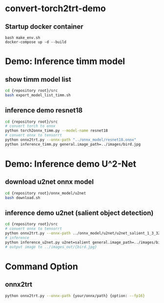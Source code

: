 # convert-torch2trt-demo

## Startup docker container
```
bash make_env.sh
docker-compose up -d --build 
```

# Demo: Inference timm model
## show timm model list 
```bash
cd {repository root}/src
bash export_model_list_timm.sh
```
## inference demo resnet18
```bash
cd {repository root}/src
# convert torch to onnx
python torch2onnx_timm.py --model-name resnet18
# convert onnx to tensorrt
python onnx2trt.py --onnx-path "../onnx_model/resnet18.onnx"
python inference_timm.py general.image_path=../images/bird.jpg
```
# Demo: Inference demo U^2-Net
## download u2net onnx model
```bash
cd {repository root}/onnx_model/u2net
bash download.sh
```

## inference demo u2net (salient object detection)
```bash
cd {repository root}/src
# convert onnx to tensorrt
python onnx2trt.py --onnx-path ../onnx_model/u2net/u2net_salient_1_3_320_320.onnx
# inference
python inference_u2net.py u2net=salient general.image_path=../images/bird.jpg
# output image to ../images_out/{bird.jpg}
```

# Command Option
## onnx2trt
```bash
python onnx2trt.py --onnx-path {your/onnx/path} {option: --fp16}
```
